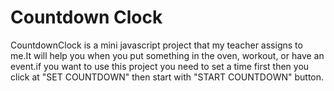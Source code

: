# Countdown Clock
CountdownClock is a mini javascript project that my teacher assigns to me.It will help you when you put something in the oven, workout, or have an event.if you want to use this project you need to set a time first then you click at "SET COUNTDOWN" then start with "START COUNTDOWN" button.

